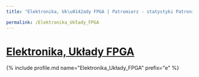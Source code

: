 ```yaml
---
title: "Elektronika, Uk\u0142ady FPGA | Patromierz - statystyki Patronite.pl"

permalink: /Elektronika_Układy_FPGA
---
```


# [Elektronika, Układy FPGA](https://patronite.pl/Elektronika_Układy_FPGA)

{% include profile.md name="Elektronika_Układy_FPGA" prefix="e" %}
